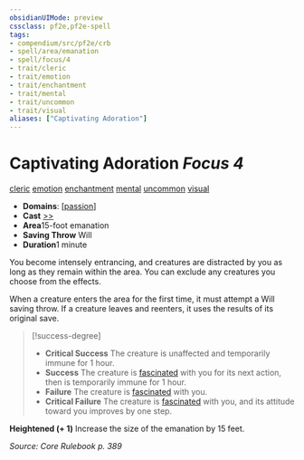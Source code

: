 ```yaml
---
obsidianUIMode: preview
cssclass: pf2e,pf2e-spell
tags:
- compendium/src/pf2e/crb
- spell/area/emanation
- spell/focus/4
- trait/cleric
- trait/emotion
- trait/enchantment
- trait/mental
- trait/uncommon
- trait/visual
aliases: ["Captivating Adoration"]
---
```

# Captivating Adoration *Focus 4*   
[cleric](../../Rules/traits/cleric.md)  [emotion](../../Rules/traits/emotion.md)  [enchantment](../../Rules/traits/enchantment.md)  [mental](../../Rules/traits/mental.md)  [uncommon](../../Rules/traits/uncommon.md)  [visual](../../Rules/traits/visual.md)  

- **Domains**: [[passion](../setting/domains.md#Passion)]
- **Cast** [>>](../../Rules/core-rulebook/chapter-9-playing-the-game.md#Actions "Two-Action") 
- **Area**15-foot emanation
- **Saving Throw** Will
- **Duration**1 minute

You become intensely entrancing, and creatures are distracted by you as long as they remain within the area. You can exclude any creatures you choose from the effects.

When a creature enters the area for the first time, it must attempt a Will saving throw. If a creature leaves and reenters, it uses the results of its original save.

> [!success-degree] 
> - **Critical Success** The creature is unaffected and temporarily immune for 1 hour.
> - **Success** The creature is [fascinated](../../Rules/conditions.md#Fascinated) with you for its next action, then is temporarily immune for 1 hour.
> - **Failure** The creature is [fascinated](../../Rules/conditions.md#Fascinated) with you.
> - **Critical Failure** The creature is [fascinated](../../Rules/conditions.md#Fascinated) with you, and its attitude toward you improves by one step.

**Heightened (+ 1)** Increase the size of the emanation by 15 feet.

*Source: Core Rulebook p. 389*